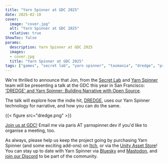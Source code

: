 ```yaml
---
title: "Yarn Spinner at GDC 2025"
date: 2025-02-10
cover:
  image: "cover.jpg"
  alt: "Yarn Spinner at GDC 2025"
  relative: true
ShowToc: false
params:
  description: Yarn Spinner at GDC 2025 
  images:
  - cover.jpg
  title: "Yarn Spinner at GDC 2025"
tags: ["games", "secret lab", "yarn spinner", "tasmania", "dredge", "presentation", "conference", "talk", "event"]
---
```


We're thrilled to announce that Jon, from the [Secret Lab](https://secretlab.games) and [Yarn Spinner](https://yarnspinner.dev) team will be presenting a talk at the GDC this year in San Francisco: ['DREDGE' and Yarn Spinner: Building Narrative with Open Source](https://schedule.gdconf.com/session/dredge-and-yarn-spinner-building-narrative-with-open-source/907181). 

The talk will explore how the indie hit, [DREDGE](https://www.dredge.game), uses our Yarn Spinner technology for narrative, and how you can do the same.

{{< figure src="dredge.png" >}}

[Join us at GDC!](https://schedule.gdconf.com/session/dredge-and-yarn-spinner-building-narrative-with-open-source/907181) Email me via paris AT yarnspinner.dev if you'd like to organise a meeting, too.

As always, please help us keep the project going by purchasing Yarn Spinner (and some exciting add-ons) on [Itch](https://yarnspinner.itch.io), or via the [Unity Asset Store](https://assetstore.unity.com/publishers/91946)! You can stay up to date with Yarn Spinner via [Bluesky](https://bsky.app/profile/yarnspinner.dev) and [Mastodon](http://team.yarnspinner.dev/@yarnspinner), and [join our Discord](http://discord.com/invite/yarnspinner) to be part of the community.